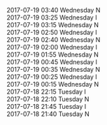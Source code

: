 2017-07-19 03:40 Wednesday  N  
2017-07-19 03:25 Wednesday  I  
2017-07-19 03:15 Wednesday  N  
2017-07-19 02:50 Wednesday  I  
2017-07-19 02:40 Wednesday  N  
2017-07-19 02:00 Wednesday  I  
2017-07-19 01:55 Wednesday  N  
2017-07-19 00:45 Wednesday  I  
2017-07-19 00:35 Wednesday  N  
2017-07-19 00:25 Wednesday  I  
2017-07-19 00:15 Wednesday  N  
2017-07-18 22:15 Tuesday  I  
2017-07-18 22:10 Tuesday  N  
2017-07-18 21:45 Tuesday  I  
2017-07-18 21:40 Tuesday  N  
